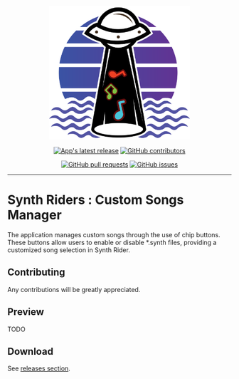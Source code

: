 <p align="center">
  <img src="./resources/logo.svg" alt="Logo" height="300">
</p>

<p align="center">
<a href="https://github.com/foxtrotdev/synth-riders-vr-custom-songs-manager/releases/download/v1.0.0/synth-riders-vr-custom-songs-manager.apk"><img src="https://img.shields.io/badge/Latest%20Version-v1.0.0-brightgreen.svg" alt="App's latest release"></a>
<a href="https://github.com/foxtrotdev/synth-riders-vr-custom-songs-manager/graphs/contributors"><img src="https://img.shields.io/github/contributors/foxtrotdev/synth-riders-vr-custom-songs-manager.svg" alt="GitHub contributors"/></a>
</p>
<p align="center">
<a href="https://github.com/foxtrotdev/synth-riders-vr-custom-songs-manager/pulls"><img src="https://img.shields.io/github/issues-pr/foxtrotdev/synth-riders-vr-custom-songs-manager.svg" alt="GitHub pull requests"/></a>
<a href="https://github.com/foxtrotdev/synth-riders-vr-custom-songs-manager/issues"><img src="https://img.shields.io/github/issues/foxtrotdev/synth-riders-vr-custom-songs-manager.svg" alt="GitHub issues"/></a>
</p>

---

# Synth Riders : Custom Songs Manager

The application manages custom songs through the use of chip buttons. These buttons allow users to enable or disable *.synth files, providing a customized song selection in Synth Rider. 

## Contributing

Any contributions will be greatly appreciated.

## Preview

TODO

## Download

See [releases section](https://github.com/foxtrotdev/synth-riders-vr-custom-songs-manager/releases/latest).